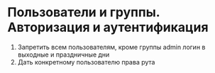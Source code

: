 # Пользователи и группы. Авторизация и аутентификация 
1. Запретить всем пользователям, кроме группы admin логин в выходные и праздничные дни <br>
2. Дать конкретному пользователю права рута<br>

